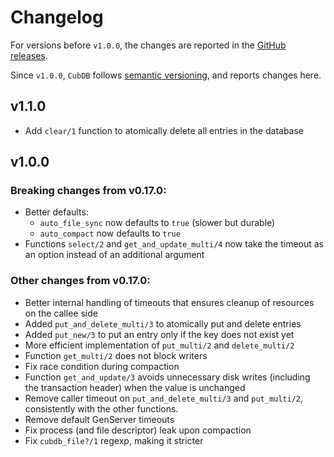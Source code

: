 # Changelog

For versions before `v1.0.0`, the changes are reported in the [GitHub
releases](https://github.com/lucaong/cubdb/releases).

Since `v1.0.0`, `CubDB` follows [semantic versioning](https://semver.org), and
reports changes here.

## v1.1.0

  - Add `clear/1` function to atomically delete all entries in the database

## v1.0.0

### Breaking changes from v0.17.0:

  - Better defaults:
    * `auto_file_sync` now defaults to `true` (slower but durable)
    * `auto_compact` now defaults to `true`
  - Functions `select/2` and `get_and_update_multi/4` now take the timeout as an option instead of an additional argument

### Other changes from v0.17.0:

  - Better internal handling of timeouts that ensures cleanup of resources on the callee side
  - Added `put_and_delete_multi/3` to atomically put and delete entries
  - Added `put_new/3` to put an entry only if the key does not exist yet
  - More efficient implementation of `put_multi/2` and `delete_multi/2`
  - Function `get_multi/2` does not block writers
  - Fix race condition during compaction
  - Function `get_and_update/3` avoids unnecessary disk writes (including the transaction header) when the value is unchanged
  - Remove caller timeout on `put_and_delete_multi/3` and `put_multi/2`, consistently with the other functions.
  - Remove default GenServer timeouts
  - Fix process (and file descriptor) leak upon compaction
  - Fix `cubdb_file?/1` regexp, making it stricter
